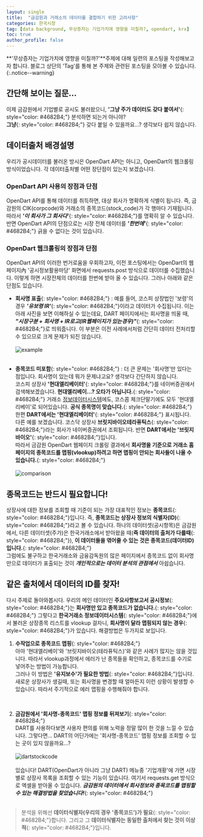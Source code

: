 ```yaml
---
layout: single
title:  "금감원과 거래소의 데이터를 결합하기 위한 고려사항"
categories: 한국시장
tag: [data background, 무상증자는 기업가치에 영향을 미칠까?, opendart, krx]
toc: true
author_profile: false
---
```


<head>
  <style>
    table.dataframe {
      white-space: normal;
      width: 300%;
      max-width: 600%;
      height: 300px;  /* 고정 높이 유지 */
      display: inline-block;
      overflow-x: scroll;  /* 가로 스크롤 */
      overflow-y: scroll;  /* 세로 스크롤 */
      font-family: Arial, sans-serif;
      font-size: 0.9rem;
      line-height: 20px;
      text-align: center;
      border: 0px !important;
    }

    table.dataframe th {
      text-align: center;
      font-weight: bold;
      padding: 8px;
    }

    table.dataframe td {
      text-align: center;
      padding: 8px;
    }

    table.dataframe tr:hover {
      background: #b8d1f3; 
    }

    .output_prompt {
      overflow: auto;
      font-size: 0.9rem;
      line-height: 1.45;
      border-radius: 0.3rem;
      -webkit-overflow-scrolling: touch;
      padding: 0.8rem;
      margin-top: 0;
      margin-bottom: 15px;
      font: 1rem Consolas, "Liberation Mono", Menlo, Courier, monospace;
      color: $code-text-color;
      border: solid 1px $border-color;
      border-radius: 0.3rem;
      word-break: normal;
      white-space: pre;
    }

  .dataframe tbody tr th:only-of-type {
      vertical-align: middle;
  }

  .dataframe tbody tr th {
      vertical-align: top;
  }

  .dataframe thead th {
      text-align: center !important;
      padding: 8px;
  }

  .page__content p {
      margin: 0 0 0px !important;
  }

  .page__content p > strong {
    font-size: 1.0rem !important;
  }

  .notice--success {
  font-size: 1.2rem !important; 
  }

  .notice--info {
  font-size: 1.2rem !important; 
  }

  .notice--warning {
  font-size: 1.0rem !important;
  }


  </style>
</head>


**'무상증자는 기업가치에 영향을 미칠까?'**주제에 대해 일련의 포스팅을 작성해보고자 합니다. 블로그 상단의 'Tag'를 통해 본 주제와 관련된 포스팅을 모아볼 수 있습니다.
{:.notice--warning}

## 간단해 보이는 질문...
이제 금감원에서 기업별로 공시도 불러왔으니, **'그냥 주가 데이터도 갖다 붙여서'**{: style="color: #4682B4;"} 분석하면 되는거 아니야?<br>
**그냥**{: style="color: #4682B4;"} 갖다 붙일 수 있을까요...? 생각보다 쉽지 않습니다.

## 데이터출처 배경설명
우리가 공시데이터를 불러온 방시은 OpenDart API는 아니고, OpenDart의 웹크롤링 방식이었습니다. 각 데이터출처별 어떤 장단점이 있는지 보겠습니다.
### OpenDart API 사용의 장점과 단점
OpenDart API를 통해 데이터를 취득하면, 대상 회사가 명확하게 식별이 됩니다. 즉, 금감원의 CIK(corpcode)와 거래소의 종목코드(stock_code)가 각 행마다 기재됩니다. 따라서 ***'이 회사가 그 회사다'***{: style="color: #4682B4;"}를 명확히 알 수 있습니다.<br>
반면 OpenDart API의 단점으로는 시장 전체 데이터를 ***'한번에'***{: style="color: #4682B4;"} 긁을 수 없다는 것이 있습니다. <br>
### OpenDart 웹크롤링의 장점과 단점
OpenDart API의 이러한 번거로움을 우회하고자, 이전 포스팅에서는 OpenDart의 웹페이지內 '공시정보활용마당' 화면에서 requests.post 방식으로 데이터를 수집했습니다. 이렇게 하면 시장전체의 데이터를 한번에 받아 올 수 있습니다. 그러나 아래와 같은 단점도 있습니다.<br>
* **회사명 표출**{: style="color: #4682B4;"} : 예를 들어, 코스피 상장법인 '보령'의 경우 ***'유보령 IR'***{: style="color: #4682B4;"}이라고 데이터가 수집됩니다. 이는 아래 사진을 보면 이해하실 수 있는데요, DART 페이지에서는 회사명을 띄울 때, ***"시장구분 + 회사명 + IR로고(IR웹페이지가 있는경우)"***{: style="color: #4682B4;"}로 띄워줍니다. 이 부분은 이전 사례에서처럼 간단히 데이터 전처리할 수 있으므로 크게 문제가 되진 않습니다.<br><br>
![example]({{site.url}}/assets/images/2025-01-27-dartandkrx/example.png)
<br><br>

* **종목코드 미포함**{: style="color: #4682B4;"} : 더 큰 문제는 '회사명'만 있다는 점입니다. 회사명이 있는데 뭐가 문제냐고요? 생각보다 간단하지 않습니다.<br>
코스피 상장사 **'현대엘리베이터'**{: style="color: #4682B4;"}를 네이버증권에서 검색해보겠습니다. **현대엘리베이...? 오타가 아닙니다.**{: style="color: #4682B4;"} 거래소 [정보데이터시스템](https://data.krx.co.kr)에도, 코스콤 체크단말기에도 모두 '현대엘리베이'로 되어있습니다. **공식 종목명이 맞습니다.**{: style="color: #4682B4;"} 한편 **DART에서는 '현대엘리베이터'**{: style="color: #4682B4;"} 표시됩니다.<br>
다른 예를 보겠습니다. 코스닥 상장사 **브릿지바이오테라퓨틱스**{: style="color: #4682B4;"}라는 회사가 네이버증권에서 조회됩니다. 반면 **DART에서는 '브릿지바이오'**{: style="color: #4682B4;"}입니다.<br>
따라서 금감원 OpenDart 웹페이지 크롤링 결과에서 **회사명을 기준으로 거래소 홈페이지의 종목코드를 맵핑(vlookup)하려고 하면 맵핑이 안되는 회사들이 나올 수 있습니다.**{: style="color: #4682B4;"}<br><br>
![comparison]({{site.url}}/assets/images/2025-01-27-dartandkrx/comparison.png)<br>

## 종목코드는 반드시 필요합니다!
상장사에 대한 정보를 조회할 때 기준이 되는 가장 대표적인 정보는 **종목코드**{: style="color: #4682B4;"}입니다. 즉, **종목코드는 상장사 정보의 식별자(ID)**{: style="color: #4682B4;"}라고 볼 수 있습니다. 하나의 데이터셋(공시항목)은 금감원에서, 다른 데이터셋(주가)은 한국거래소에서 받아왔을 때(**즉 데이터의 출처가 다를때**{: style="color: #4682B4;"}), **이 데이터들을 엮어줄 수 있는 것은 종목코드(데이터ID)입니다.**{: style="color: #4682B4;"}<br>
그럼에도 불구하고 한국거래소와 금융감독원의 많은 페이지에서 종목코드 없이 회사명만으로 데이터가 표출되는 것이 ***개인적으로는 데이터 분석의 관점에서*** 아쉽습니다.

## 같은 출처에서 데이터의 ID를 찾자!
다시 주제로 돌아와봅시다. 우리의 메인 데이터인 **주요사항보고서 공시정보**{: style="color: #4682B4;"}는 **회사명만 있고 종목코드가 없습니다.**{: style="color: #4682B4;"} 그렇다고 **한국거래소 정보데이터시스템**{: style="color: #4682B4;"}에서 불러온 상장종목 리스트를 vlookup 걸자니, **회사명이 달라 맵핑되지 않는 경우**{: style="color: #4682B4;"}가 있습니다. 해결방법은 두가지로 보입니다.
1. **수작업으로 종목코드 맵핑**{: style="color: #4682B4;"}<br>아마 '현대엘리베이'와 '브릿지바이오(테라퓨틱스)'와 같은 사례가 많지는 않을 것입니다. 따라서 vlookup과정에서 에러가 난 종목들을 확인하고, 종목코드를 수기로 넣어주는 방법이 가능합니다. <br>그러나 이 방법은 **'유지보수'가 필요한 방법**{: style="color: #4682B4;"}입니다. 새로운 상장사가 생길때, 또는 회사명을 변경할 때 얼마든지 이런 상황이 발생할 수 있습니다. 따라서 주기적으로 에러 맵핑을 수행해줘야 합니다.
<br>

2. **금감원에서 '회사명-종목코드' 맵핑 정보를 뒤져보기**{: style="color: #4682B4;"}<br>DART를 사용하다보면 사용자 편의를 위해 노력을 정말 많이 한 것을 느낄 수 있습니다. 그렇다면... DART의 어딘가에는 '회사명-종목코드' 맵핑 정보를 조회할 수 있는 곳이 있지 않을까요...?<br><br>![dartstockcode]({{site.url}}/assets/images/2025-01-27-dartandkrx/dartstockcode.png)<br><br>있습니다! DART(OpenDart가 아니라 그냥 DART) 메뉴중 '기업개황'에 가면 시장별로 상장사 목록을 조회할 수 있는 기능이 있습니다. 여기서 requests.get 방식으로 엑셀을 받아올 수 있습니다. ***금감원의 데이터에서 회사정보와 종목코드를 맵핑할 수 있는 해결방법을 찾았습니다!***{: style="color: #4682B4;"}<br><br>  

> 분석을 위해선 **데이터식별자(우리의 경우 '종목코드')가 필요**{: style="color: #4682B4;"}합니다. 그리고 그 **데이터식별자는 동일한 출처에서 찾는 것이 이상적**{: style="color: #4682B4;"}입니다.




